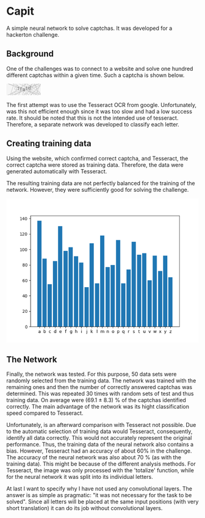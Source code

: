 # Capit
A simple neural network to solve captchas. 
It was developed for a hackerton challenge.

## Background

One of the challenges was to connect to a website and
solve one hundred different captchas within a given time.
Such a captcha is shown below.

![Beispiel Captcha](train_data/tain_data14_'tratd'.png)

The first attempt was to use the Tesseract OCR from google. 
Unfortunately, was this not efficient enough since it was too slow and had a low success rate. 
It should be noted that this is not the intended use of tesseract.
Therefore, a separate network was developed to classify each letter.

## Creating training data
Using the website, which confirmed correct captcha, and Tesseract, the correct
captcha were stored as training data. Therefore, the data were generated automatically with 
Tesseract.

The resulting training data are not perfectly balanced for 
the training of the network. However, they were sufficiently good for solving the challenge.

 ![Verteilung der einzelnen Buchstaben](images/letter_density.png)
 
 
## The Network
Finally, the network was tested. 
For this purpose, 50 data sets were randomly selected from the training data. 
The network was trained with the remaining ones and then the number of correctly answered captchas was determined.
This was repeated 30 times with random sets of test and thus training data.
On average were (69.1 ± 8.3) % of the captchas identified correctly.
The main advantage of the network was its hight classification speed compared to Tesseract.

Unfortunately, is an afterward comparison with Tesseract not possible.
Due to the automatic selection of training data would Tesseract, consequently, identify all data correctly. 
This would not accurately represent the original performance. 
Thus, the training data of the neural network also contains a bias. 
However, Tesseract had an accuracy of about 60% in the challenge. 
The accuracy of the neural network was also about 70 % (as with the training data). 
This might be because of the different analysis methods. 
For Tesseract, the image was only processed with the 'totalize' function, 
while for the neural network it was split into its individual letters. 

At last I want to specify why I have not used any convolutional layers. 
The answer is as simple as pragmatic: "it was not necessary for the task to be solved".
Since all letters will be placed at the same input positions (with very short translation) it can do its job without convolutional layers.
